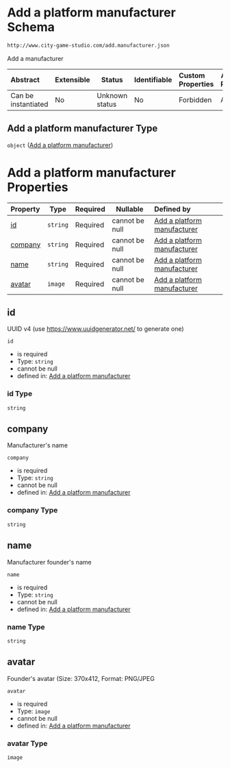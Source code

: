 # Add a platform manufacturer Schema

```txt
http://www.city-game-studio.com/add.manufacturer.json
```

Add a manufacturer


| Abstract            | Extensible | Status         | Identifiable | Custom Properties | Additional Properties | Access Restrictions | Defined In                                                                                 |
| :------------------ | ---------- | -------------- | ------------ | :---------------- | --------------------- | ------------------- | ------------------------------------------------------------------------------------------ |
| Can be instantiated | No         | Unknown status | No           | Forbidden         | Allowed               | none                | [add-manufacturer.schema.json](../out/add-manufacturer.schema.json "open original schema") |

## Add a platform manufacturer Type

`object` ([Add a platform manufacturer](add-manufacturer.md))

# Add a platform manufacturer Properties

| Property            | Type     | Required | Nullable       | Defined by                                                                                                                                             |
| :------------------ | -------- | -------- | -------------- | :----------------------------------------------------------------------------------------------------------------------------------------------------- |
| [id](#id)           | `string` | Required | cannot be null | [Add a platform manufacturer](add-manufacturer-properties-id.md "http&#x3A;//www.city-game-studio.com/add.manufacturer.json#/properties/id")           |
| [company](#company) | `string` | Required | cannot be null | [Add a platform manufacturer](add-manufacturer-properties-company.md "http&#x3A;//www.city-game-studio.com/add.manufacturer.json#/properties/company") |
| [name](#name)       | `string` | Required | cannot be null | [Add a platform manufacturer](add-manufacturer-properties-name.md "http&#x3A;//www.city-game-studio.com/add.manufacturer.json#/properties/name")       |
| [avatar](#avatar)   | `image`  | Required | cannot be null | [Add a platform manufacturer](add-manufacturer-properties-avatar.md "http&#x3A;//www.city-game-studio.com/add.manufacturer.json#/properties/avatar")   |

## id

UUID v4 (use <https://www.uuidgenerator.net/> to generate one)


`id`

-   is required
-   Type: `string`
-   cannot be null
-   defined in: [Add a platform manufacturer](add-manufacturer-properties-id.md "http&#x3A;//www.city-game-studio.com/add.manufacturer.json#/properties/id")

### id Type

`string`

## company

Manufacturer's name


`company`

-   is required
-   Type: `string`
-   cannot be null
-   defined in: [Add a platform manufacturer](add-manufacturer-properties-company.md "http&#x3A;//www.city-game-studio.com/add.manufacturer.json#/properties/company")

### company Type

`string`

## name

Manufacturer founder's name


`name`

-   is required
-   Type: `string`
-   cannot be null
-   defined in: [Add a platform manufacturer](add-manufacturer-properties-name.md "http&#x3A;//www.city-game-studio.com/add.manufacturer.json#/properties/name")

### name Type

`string`

## avatar

Founder's avatar (Size: 370x412, Format: PNG/JPEG


`avatar`

-   is required
-   Type: `image`
-   cannot be null
-   defined in: [Add a platform manufacturer](add-manufacturer-properties-avatar.md "http&#x3A;//www.city-game-studio.com/add.manufacturer.json#/properties/avatar")

### avatar Type

`image`
